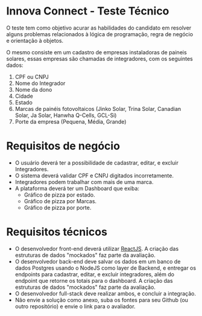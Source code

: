 # Innova Connect - Teste Técnico


O teste tem como objetivo acurar as habilidades do candidato em resolver alguns problemas relacionados à lógica de programação, regra de negócio e orientação à objetos.

O mesmo consiste em um cadastro de empresas instaladoras de paineis solares, essas empresas são chamadas de integradores, com os seguintes dados: 

 1. CPF ou CNPJ
 2. Nome do Integrador
 3. Nome da dono
 4. Cidade
 5. Estado
 6. Marcas de painéis fotovoltaicos (Jinko Solar, Trina Solar, Canadian Solar, Ja Solar, Hanwha Q-Cells, GCL-Si) 
 7. Porte da empresa (Pequena, Média, Grande) 


# Requisitos de negócio

 - O usuário deverá ter a possibilidade de cadastrar, editar, e excluir Integradores.
 - O sistema deverá validar CPF e CNPJ digitados incorretamente.
 - Integradores podem trabalhar com mais de uma marca.
 - A plataforma deverá ter um Dashboard que exiba:
   - Gráfico de pizza por estado.
   - Gráfico de pizza por Marcas. 
   - Gráfico de pizza por porte.
     

# Requisitos técnicos

 - O desenvolvedor front-end deverá utilizar [ReactJS](http://reactjs.org). A criação das estruturas de dados "mockados" faz parte da avaliação.
 - O desenvolvedor back-end deve salvar os dados em um banco de dados Postgres usando o NodeJS como layer de Backend, e entregar os endpoints para cadastrar, editar, e excluir integradores, além do endpoint que retorne os totais para o dashboard.  A criação das estruturas de dados "mockados" faz parte da avaliação.
 - O desenvolvedor full-stack deve realizar ambos, e concluir a integração.
 - Não envie a solução como anexo, suba os fontes para seu Github (ou outro repositório) e envie o link para o avaliador. 
